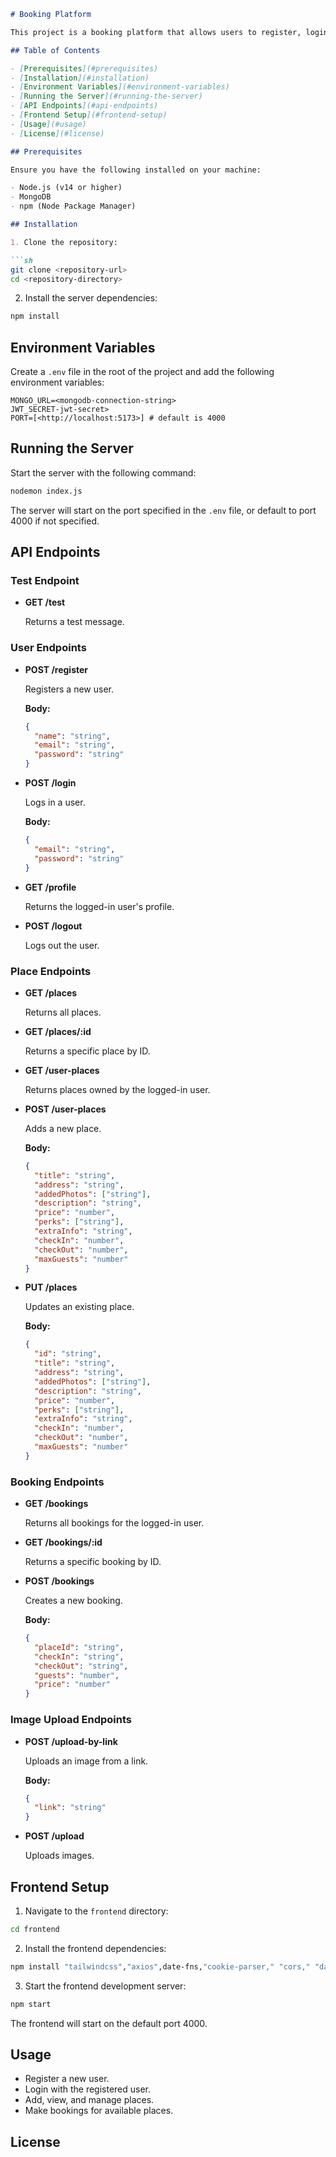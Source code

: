 
```markdown
# Booking Platform

This project is a booking platform that allows users to register, login, manage places, and make bookings. It is built using Node.js, Express, MongoDB, and React.

## Table of Contents

- [Prerequisites](#prerequisites)
- [Installation](#installation)
- [Environment Variables](#environment-variables)
- [Running the Server](#running-the-server)
- [API Endpoints](#api-endpoints)
- [Frontend Setup](#frontend-setup)
- [Usage](#usage)
- [License](#license)

## Prerequisites

Ensure you have the following installed on your machine:

- Node.js (v14 or higher)
- MongoDB
- npm (Node Package Manager)

## Installation

1. Clone the repository:

```sh
git clone <repository-url>
cd <repository-directory>
```

2. Install the server dependencies:

```sh
npm install
```

## Environment Variables

Create a `.env` file in the root of the project and add the following environment variables:

```env
MONGO_URL=<mongodb-connection-string>
JWT_SECRET-jwt-secret>
PORT=[<http://localhost:5173>] # default is 4000
```

## Running the Server

Start the server with the following command:

```sh
nodemon index.js
```

The server will start on the port specified in the `.env` file, or default to port 4000 if not specified.

## API Endpoints

### Test Endpoint

- **GET /test**

  Returns a test message.

### User Endpoints

- **POST /register**

  Registers a new user.

  **Body:**
  ```json
  {
    "name": "string",
    "email": "string",
    "password": "string"
  }
  ```

- **POST /login**

  Logs in a user.

  **Body:**
  ```json
  {
    "email": "string",
    "password": "string"
  }
  ```

- **GET /profile**

  Returns the logged-in user's profile.

- **POST /logout**

  Logs out the user.

### Place Endpoints

- **GET /places**

  Returns all places.

- **GET /places/:id**

  Returns a specific place by ID.

- **GET /user-places**

  Returns places owned by the logged-in user.

- **POST /user-places**

  Adds a new place.

  **Body:**
  ```json
  {
    "title": "string",
    "address": "string",
    "addedPhotos": ["string"],
    "description": "string",
    "price": "number",
    "perks": ["string"],
    "extraInfo": "string",
    "checkIn": "number",
    "checkOut": "number",
    "maxGuests": "number"
  }
  ```

- **PUT /places**

  Updates an existing place.

  **Body:**
  ```json
  {
    "id": "string",
    "title": "string",
    "address": "string",
    "addedPhotos": ["string"],
    "description": "string",
    "price": "number",
    "perks": ["string"],
    "extraInfo": "string",
    "checkIn": "number",
    "checkOut": "number",
    "maxGuests": "number"
  }
  ```

### Booking Endpoints

- **GET /bookings**

  Returns all bookings for the logged-in user.

- **GET /bookings/:id**

  Returns a specific booking by ID.

- **POST /bookings**

  Creates a new booking.

  **Body:**
  ```json
  {
    "placeId": "string",
    "checkIn": "string",
    "checkOut": "string",
    "guests": "number",
    "price": "number"
  }
  ```

### Image Upload Endpoints

- **POST /upload-by-link**

  Uploads an image from a link.

  **Body:**
  ```json
  {
    "link": "string"
  }
  ```

- **POST /upload**

  Uploads images.

## Frontend Setup

1. Navigate to the `frontend` directory:

```sh
cd frontend
```

2. Install the frontend dependencies:

```sh
npm install "tailwindcss","axios",date-fns,"cookie-parser," "cors," "date-fns", "react", "react-dom": "^18.3.1", "react-router-dom"
```

3. Start the frontend development server:

```sh
npm start
```

The frontend will start on the default port 4000.

## Usage

- Register a new user.
- Login with the registered user.
- Add, view, and manage places.
- Make bookings for available places.

## License



